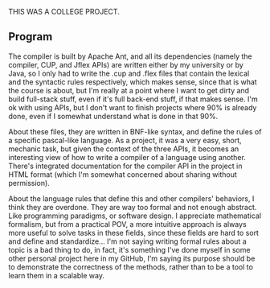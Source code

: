 THIS WAS A COLLEGE PROJECT.

## Program

The compiler is built by Apache Ant, and all its dependencies (namely the compiler, CUP, and Jflex APIs) are written either by my university or by Java, so I only had to write the .cup and .flex files that contain the lexical and the syntactic rules respectively, which makes sense, since that is what the course is about, but I'm really at a point where I want to get dirty and build full-stack stuff, even if it's full back-end stuff, if that makes sense. I'm ok with using APIs, but I don't want to finish projects where 90% is already done, even if I somewhat understand what is done in that 90%.

About these files, they are written in BNF-like syntax, and define the rules of a specific pascal-like language. As a project, it was a very easy, short, mechanic task, but given the context of the three APIs, it becomes an interesting view of how to write a compiler of a language using another. There's integrated documentation for the compiler API in the project in HTML format (which I'm somewhat concerned about sharing without permission).

About the language rules that define this and other compilers' behaviors, I think they are overdone. They are way too formal and not enough abstract. Like programming paradigms, or software design. I appreciate mathematical formalism, but from a practical POV, a more intuitive approach is always more useful to solve tasks in these fields, since these fields are hard to sort and define and standardize... I'm not saying writing formal rules about a topic is a bad thing to do, in fact, it's something I've done myself in some other personal project here in my GitHub, I'm saying its purpose should be to demonstrate the correctness of the methods, rather than to be a tool to learn them in a scalable way.